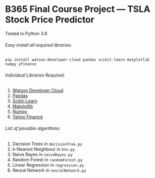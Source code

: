 # B365 Final Course Project — TSLA Stock Price Predictor
Tested in Python 3.8

###### Easy install all required libraries:
`pip install watson-developer-cloud pandas scikit-learn matplotlib numpy yfinance`

###### Individual Libraries Required:
1. [Watson Developer Cloud](https://pypi.org/project/watson-developer-cloud/)
2. [Pandas](https://pypi.org/project/pandas/)
3. [Scikit-Learn](https://pypi.org/project/scikit-learn/)
4. [Matplotlib](https://pypi.org/project/matplotlib/)
5. [Numpy](https://pypi.org/project/numpy/)
6. [Yahoo Finance](https://pypi.org/project/yfinance/)

###### List of possible algorithms:
1. Decision Trees in `decisionTree.py`
2. k-Nearest Neighbour in `knn.py`
3. Naive Bayes in `naiveBayes.py`
4. Random Forest in `randomForest.py`
5. Linear Regression in `regression.py`
6. Neural Network in `neuralNetwork.py`
